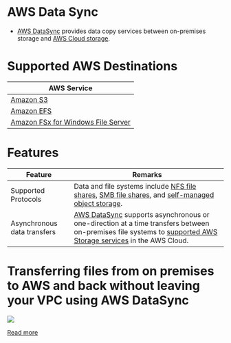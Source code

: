 # AWS Data Sync
- [AWS DataSync](https://aws.amazon.com/datasync/) provides data copy services between on-premises storage and [AWS Cloud storage](#supported-aws-destinations).

[](../assets/AWS-Data-Sync.png)

# Supported AWS Destinations

| AWS Service                                                                                                       |
|-------------------------------------------------------------------------------------------------------------------|
| [Amazon S3](../../7_StorageServices/3_ObjectStorageS3/Readme.md)                                                  |
| [Amazon EFS](../../7_StorageServices/2_FileStorageTypes/AmazonEFS.md)                                             |
| [Amazon FSx for Windows File Server](../../7_StorageServices/2_FileStorageTypes/AmazonFsXForWindowsFileServer.md) |

# Features

| Feature                     | Remarks                                                                                                                                                                                                            |
|-----------------------------|--------------------------------------------------------------------------------------------------------------------------------------------------------------------------------------------------------------------|
| Supported Protocols         | Data and file systems include [NFS file shares](../../7_StorageServices/Network-Protocol-Support.md), [SMB file shares](../../7_StorageServices/Network-Protocol-Support.md), and [self-managed object storage](). |
| Asynchronous data transfers | [AWS DataSync]() supports asynchronous or one-direction at a time transfers between on-premises file systems to [supported AWS Storage services](#supported-aws-destinations) in the AWS Cloud.                    |

# Transferring files from on premises to AWS and back without leaving your VPC using AWS DataSync

![](https://d2908q01vomqb2.cloudfront.net/e1822db470e60d090affd0956d743cb0e7cdf113/2019/10/14/configuring-DataSync-to-use-Private-IPs-with-AWS-resources-mentioned-at-different-steps.png)

[Read more](https://aws.amazon.com/blogs/storage/transferring-files-from-on-premises-to-aws-and-back-without-leaving-your-vpc-using-aws-datasync/)